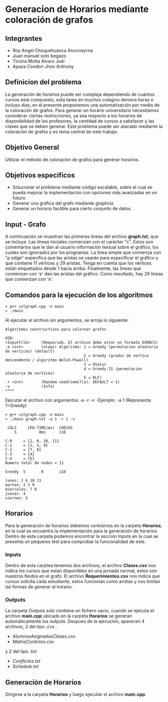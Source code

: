 # Generacion de Horarios mediante coloración de grafos

## Integrantes

* Roy Angel Choquehuanca Anconeyrna
* Juan manuel soto begazo	
* Ticona Motta Alvaro Joel
* Apaza Condori Jhon Anthony

## Definicion del problema
La generación de horarios puede ser compleja dependiendo de cuántos cursos está compuesto, esta tarea en muchos colegios demora horas e incluso días, en el presente proponemos una automatización por medio de la coloración de grafos.
Para generar un horario universitario necesitamos considerar ciertas restricciones, ya sea respecto a los horarios de disponibilidad de los profesores, la cantidad de cursos a satisfacer y las clases que se deben generar. Este problema puede ser atacado mediante la coloración de grafos y es tema central de este trabajo. 

## Objetivo General
Utilizar el método de coloración de grafos para generar horarios.

## Objetivos especificos
- Solucionar el problema mediante código escalable, sobre el cual se pueda mejorar la implementación con opciones más avanzadas en un futuro.
- Generar una gráfica del grafo mediante graphviz.
- Generar un horario factible para cierto conjunto de datos.

## Input - Grafo
A continuación se muestran las primeras líneas del archivo **graph.txt**, que se incluye. Las líneas iniciales
comienzan con el carácter "c". Estos son comentarios que le dan al usuario información textual sobre el gráfico, los cuales son ignorados por los
programas. La línea simple que comienza con "p edge" especifica que las aristas se usarán para especificar el gráfico y que contiene 11 vértices y
29 aristas. Tenga en cuenta que los vértices están etiquetados desde 1 hacia arriba. Finalmente, las líneas que comienzan con 'e' dan las aristas
del gráfico. Como resultado, hay 29 líneas que comienzan con 'e'.

## Comandos para la ejecución de los algoritmos
```
> g++ colgraph.cpp -o main
> ./main
```
Al ejecutar el archivo sin argumentos, se arroja lo siguiente:
```
Algoritmos constructivos para colorear grafos

USO:
<InputFile>     (Requerido. El archivo debe estar en formato DIMACS)
-a <int>        (elegir Algoritmo: 1 = Greedy (permutacion aleatoria de vertices) (default)
                                   2 = Greedy (grados de vertice descendente / algoritmo Welsh-Powell)
                                   3 = DSatur
                                   4 = Greedy-IS (permutacion aleatoria de vertices)
                                   5 = RLF)
-r <int>        (Random seed(semilla). DEFAULT = 1)
-v              (Info)
****
```
Ejecutar el archivo con argumentos -a -r -v
-Ejemplo: -a 1 (Representa 1=Greedy) 
```
> g++ colgraph.cpp -o main
> ./main graph.txt -a 1 -r 1 -v
```
```
 COLS     CPU-TIME(ms)  CHECKS
    5          0ms      116

C-0     = {1, 6, 10, 11}
C-1     = {2, 3, 9}
C-2     = {7, 8}
C-3     = {4}
C-4     = {5}
Numero total de nodos = 11

Greedy  5       0       116

lunes: 1 6 10 11
martes: 2 3 9
miercoles: 7 8
jueves: 4
viernes: 5 

```
## Horarios
Para la generación de horarios debemos centrarnos en la carpeta **Horarios**, en la cual se encuentra la implementación para la generación de horarios.
Dentro de esta carpeta podemos encontrar la sección Inputs en la cual se presenta un pequenio test para comprobar la funcionalidad de este.

### Inputs
Dentro de esta carptea tenemos dos archivos, el archivo **Clases.csv**  nos indica los cursos que estan disponibles en una jornada normal, estos son nuestros Nodos en el grafo. El archivo **Requerimientos.csv** nos indica que cursos solicita cada estudiante, estos funcionan como aristas y nos limitan las formas de generar el horario.

### Outputs
La carpeta Outputs solo contiene un fichero vacio, cuando se ejecuta el archivo **main.cpp** ubicado en la carpeta **Horarios** se generan automaticamente los outputs.
Despues de la ejecución, aparecen 4 archivos, 2 del tipo *.cvs* : 
- *AlumnosAsignadosClases.csv* 
- *MatrizConlictos.csv* 

y 2 del tipo *.txt*:
- *Conflictos.txt* 
- *Schedule.txt*

## Generación de Horarios
Dirigirse a la carpeta **Horarios** y luego ejecutar el archivo **main.cpp**.

